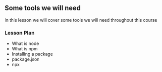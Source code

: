 ## Some tools we will need

In this lesson we will cover some tools we will need throughout this course

### Lesson Plan

- What is node
- What is npm
- Installing a package
- package.json
- npx
